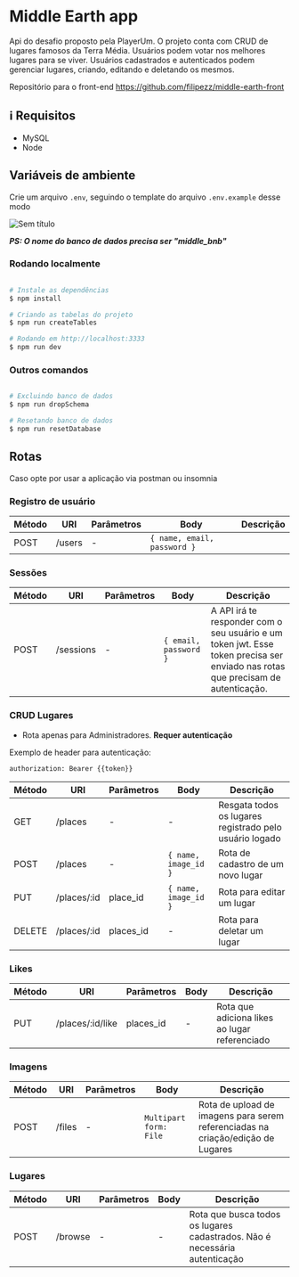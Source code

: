 # Middle Earth app

Api do desafio proposto pela PlayerUm. O projeto conta com CRUD de lugares famosos da Terra Média. Usuários podem votar nos 
melhores lugares para se viver. Usuários cadastrados e autenticados podem gerenciar lugares, criando, editando e deletando os mesmos.

Repositório para o front-end https://github.com/filipezz/middle-earth-front

## :information_source: Requisitos

- MySQL
- Node

## Variáveis de ambiente

Crie um arquivo ```.env```, seguindo o template do arquivo ```.env.example``` desse modo

![Sem título](https://user-images.githubusercontent.com/52511902/82506056-2fddd480-9ad5-11ea-8b43-c956f9a2134f.png)

***PS: O nome do banco de dados precisa ser "middle_bnb"***


### Rodando localmente

```bash

# Instale as dependências
$ npm install

# Criando as tabelas do projeto
$ npm run createTables

# Rodando em http://localhost:3333
$ npm run dev
```
### Outros comandos

```bash

# Excluindo banco de dados
$ npm run dropSchema

# Resetando banco de dados
$ npm run resetDatabase

```
## Rotas

Caso opte por usar a aplicação via postman ou insomnia

### Registro de usuário


Método | URI | Parâmetros | Body | Descrição
-------|-----|-----------|------|-----------
POST | /users | - | `{ name, email, password }` | 

### Sessões


Método | URI | Parâmetros | Body | Descrição
-------|-----|-----------|------|-----------
POST | /sessions | - | `{ email, password }` | A API irá te responder com o seu usuário e um token jwt. Esse token precisa ser enviado nas rotas que precisam de autenticação.


### CRUD Lugares

* Rota apenas para Administradores. <strong>Requer autenticação</strong>

Exemplo de header para autenticação:

```authorization: Bearer {{token}}```

Método | URI | Parâmetros | Body | Descrição
-------|-----|-----------|------|-----------
GET | /places | - | - | Resgata todos os lugares registrado pelo usuário logado
POST | /places | - | `{ name, image_id }` | Rota de cadastro de um novo lugar
PUT | /places/:id | place_id | `{ name, image_id }` | Rota para editar um lugar
DELETE | /places/:id | places_id | - | Rota para deletar um lugar

### Likes

Método | URI | Parâmetros | Body | Descrição
-------|-----|-----------|------|-----------
PUT | /places/:id/like | places_id | - | Rota que adiciona likes ao lugar referenciado


### Imagens

Método | URI | Parâmetros | Body | Descrição
-------|-----|-----------|------|-----------
POST | /files | - | `Multipart form: File` | Rota de upload de imagens para serem referenciadas na criação/edição de Lugares

### Lugares

Método | URI | Parâmetros | Body | Descrição
-------|-----|-----------|------|-----------
POST | /browse | - | - | Rota que busca todos os lugares cadastrados. Não é necessária autenticação
